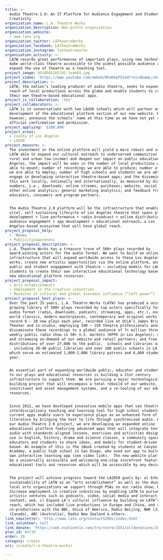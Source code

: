 ```yaml
---
title: >-
  Audio Theatre 2.0: An IT Platform for Audience Engagement and Student
  Creativity
organization_name: L.A. Theatre Works
organization_description: Non-profit organization
organization_website:
  - www.latw.org
organization_twitter: LATheatreWorks
organization_facebook: LATheatreWorks
organization_instagram: latheatreworks
organization_activity: >-
  LATW records great performances of important plays, using new technologies to
  make world-class theatre accessible to the widest possible audience and to
  expand the use of theatre as a teaching tool.
project_image: 6518565165741-team91.jpg
project_video: 'https://www.youtube.com/embed/N5d8kpPSzG4?rel=0&amp;showinfo=0'
project_description: >-
  LATW, the nation’s leading producer of audio theatre, seeks to expand the
  reach of local productions across the globe and enable students to create
  their own theatre-based educational apps.
project_is_collaboration: 'Yes'
project_collaborators: >-
  LATW is in conversations with two LAUSD schools which will partner on the
  development of the educational platform section of our new website. We cannot,
  however, announce the schools’ name at this time as we have not yet received
  official confirmation and permission.
project_applying: '$100,000'
project_areas:
  - County of Los Angeles
  - LAUSD
project_measure: >-
  The investment in the online platform will yield a more robust and sustainable
  LATW able to expand our cultural outreach to underserved communities (i.e.,
  rural and urban low-income) and deepen our impact on public education. For Los
  Angeles, the impact will be seen in the number of local productions we are
  able to mount; number of recordings we are able to produce; number of artists
  we are able to employ; number of high schools and students we are able to
  engage in developing interactive theatre-based apps; and the dissemination of
  this work locally, nationally and internationally, as measured by distribution
  numbers, i.e., downloads, online streams, purchases; website, social media and
  other online analytics; general marketing analytics; and feedback from
  educators, consumers and program partners.


  The Audio Theatre 2.0 platform will be the infrastructure that enables a
  vital, self-sustaining lifecycle of Los Angeles theatre that spans play
  development > live performance > radio broadcast > online distribution >
  audience engagement > app development > educational outreach… a Los
  Angeles-based ecosystem that will have global reach.
project_proposal_help:
  - 'Money '
  - Publicity/awareness
project_proposal_description: >-
  L.A. Theatre Works has a treasure trove of 500+ plays recorded by
  award-winning actors for the audio format. We want to build an online
  infrastructure that will expand worldwide access to these Los Angeles-based
  works, create new artistic opportunities via the online platform, and increase
  public and student engagement with theatre – including models for LAUSD
  students to create their own interactive educational technology based on our
  new educational platform resources.
project_proposal_impact:
  - Arts establishments
  - Employment in the creative industries
  - Measures of cultural and global economic influence (“soft power”)
project_proposal_best_place: >-
  Over the past 25 years, L.A. Theatre Works (LATW) has produced a unique and
  growing library of 500+ plays recorded by top actors specifically for the
  audio format (radio, downloads, podcasts, streaming, apps, etc.), encompassing
  world classics, modern masterpieces, contemporary and original works. We
  record 8 – 10 new plays each year, recorded live at UCLA’s James Bridges
  Theater and in-studio, employing 100 – 150 theatre professionals annually. We
  disseminate these recordings to a global audience of 7+ million through a
  weekly public radio show in 50+ U.S. markets (KPFK in Los Angeles); download
  and streaming on-demand at our website and retail partners; and free
  distributions of over 27,000 to the public,  schools and libraries nationwide
  - including 30-40 public libraries and over 100 public schools in LA County,
  which serve an estimated 1,000-2,000 library patrons and 6,000 students per
  year.


  An essential part of expanding worldwide public, educator and student access
  to our plays and educational resources is building a 21st century
  infrastructure to support them. We are pursuing a major technological capacity
  building project that will encompass a total rebuild of our website, new
  constituent and asset management systems, and a re-tooling of our educational
  resources.  


  Since 2012, we have developed innovative mobile apps that use theatre as an
  interdisciplinary teaching and learning tool for high school students. Our
  current apps enable users to experience plays as an enhanced form of
  literature by bringing the text to life through synchronized audio. As part of
  our Audio Theatre 2.0 project, we are developing an expanded online
  educational platform featuring advanced apps that will integrate text and
  audio with standards-aligned lessons, exercises and activities designed for
  use in English, history, drama and science classes, a community space for
  educators and students to share ideas, and models for student-driven projects
  based. An example of this is the iBook created by students at Canyon Crest
  Academy, a public high school in San Diego, who used our app to build their
  own interactive learning app (see video link).  The new website platform will
  be a universally accessible and welcoming one-stop storefront featuring our
  educational tools and resources which will be accessible by any device.


  The project will achieve progress toward the LA2050 goals by: a) Enhancing the
  sustainability of LATW as an “arts establishment” as well as the dozens of
  local arts organizations we support through PSAs on our radio show; b)
  Increase employment in creative industries by enabling LATW to pursue new
  artistic ventures such as podcasts, video, social media and interactive
  content; and, c) Expand LA’s cultural influence by building on LATW’s global
  reach, which has included live productions in Europe and China, and radio
  co-productions with the BBC, Voice of America, Radio Beijing, NHK (Japan), CBC
  (Canada), ABC (Australia), Radio New Zealand & others.
link_newsletter: 'http://www.latw.org/Contact%20Us/index.html'
link_volunteer: null
link_donate: 'https://web.ovationtix.com/trs/store/1551/alldonations/20585'
plan_id: 84110
order: 29
category: create
uri: /create/l-a-theatre-works/

---
```

